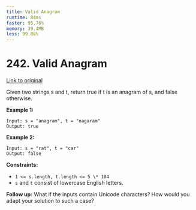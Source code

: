 ```yaml
---
title: Valid Anagram
runtime: 84ms
faster: 95.76%
memory: 39.4MB
less: 99.08%
---
```


# 242. Valid Anagram

[Link to original](https://leetcode.com/problems/valid-anagram/)

Given two strings s and t, return true if t is an anagram of s, and false otherwise.

**Example 1:**

```
Input: s = "anagram", t = "nagaram"
Output: true
```

**Example 2:**

```
Input: s = "rat", t = "car"
Output: false
```

**Constraints:**

- `1 <= s.length, t.length <= 5 \* 104`
- `s` and `t` consist of lowercase English letters.

**Follow up:** What if the inputs contain Unicode characters? How would you adapt your solution to such a case?


